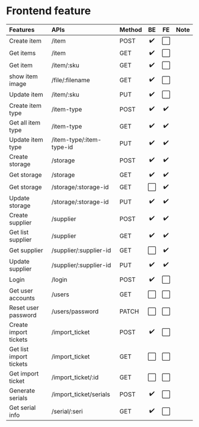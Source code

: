 # Frontend feature


| Features                | APIs                     | Method |          BE          |          FE          | Note |
| :---------------------- | :----------------------- | ------ | :------------------: | :------------------: | :--: |
| Create item             | /item                    | POST   |  :heavy_check_mark:  | :white_large_square: |      |
| Get items               | /item                    | GET    |  :heavy_check_mark:  | :white_large_square: |      |
| Get item                | /item/:sku               | GET    |  :heavy_check_mark:  | :white_large_square: |      |
| show item image         | /file/:filename          | GET    |  :heavy_check_mark:  | :white_large_square: |      |
| Update item             | /item/:sku               | PUT    |  :heavy_check_mark:  | :white_large_square: |      |
| Create item type        | /item-type               | POST   |  :heavy_check_mark:  |  :heavy_check_mark:  |      |
| Get all item type       | /item-type               | GET    |  :heavy_check_mark:  |  :heavy_check_mark:  |      |
| Update item type        | /item-type/:item-type-id | PUT    |  :heavy_check_mark:  |  :heavy_check_mark:  |      |
| Create storage          | /storage                 | POST   |  :heavy_check_mark:  |  :heavy_check_mark:  |      |
| Get storage             | /storage                 | GET    |  :heavy_check_mark:  |  :heavy_check_mark:  |      |
| Get storage             | /storage/:storage-id     | GET    | :white_large_square: |  :heavy_check_mark:  |      |
| Update storage          | /storage/:storage-id     | PUT    |  :heavy_check_mark:  |  :heavy_check_mark:  |      |
| Create supplier         | /supplier                | POST   |  :heavy_check_mark:  |  :heavy_check_mark:  |      |
| Get list supplier       | /supplier                | GET    |  :heavy_check_mark:  |  :heavy_check_mark:  |      |
| Get supplier            | /supplier/:supplier-id   | GET    | :white_large_square: |  :heavy_check_mark:  |      |
| Update supplier         | /supplier/:supplier-id   | PUT    |  :heavy_check_mark:  |  :heavy_check_mark:  |      |
| Login                   | /login                   | POST   |  :heavy_check_mark:  | :white_large_square: |      |
| Get user accounts       | /users                   | GET    | :white_large_square: | :white_large_square: |      |
| Reset user password     | /users/password          | PATCH  | :white_large_square: | :white_large_square: |      |
| Create import tickets   | /import_ticket           | POST   |  :heavy_check_mark:  | :white_large_square: |      |
| Get list import tickets | /import_ticket           | GET    | :white_large_square: | :white_large_square: |      |
| Get import ticket       | /import_ticket/:id       | GET    | :white_large_square: | :white_large_square: |      |
| Generate serials        | /import_ticket/serials   | POST   |  :heavy_check_mark:  | :white_large_square: |      |
| Get serial info         | /serial/:seri            | GET    |  :heavy_check_mark:  | :white_large_square: |      |
